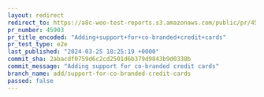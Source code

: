 ```yaml
---
layout: redirect
redirect_to: https://a8c-woo-test-reports.s3.amazonaws.com/public/pr/45903/e2e/index.html
pr_number: 45903
pr_title_encoded: "Adding+support+for+co-branded+credit+cards"
pr_test_type: e2e
last_published: "2024-03-25 18:25:19 +0000"
commit_sha: 2abacdf0759d6c2cd2501d6b379d9843b9d0338b
commit_message: "Adding support for co-branded credit cards"
branch_name: add/support-for-co-branded-credit-cards
passed: false
---
```

